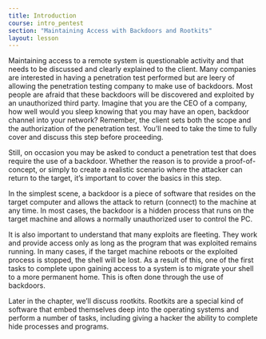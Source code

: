 ```yaml
---
title: Introduction
course: intro_pentest
section: "Maintaining Access with Backdoors and Rootkits"
layout: lesson
---
```


Maintaining access to a remote system is questionable activity and that needs to
be discussed and clearly explained to the client. Many companies are interested
in having a penetration test performed but are leery of allowing the penetration
testing company to make use of backdoors. Most people are afraid that these
backdoors will be discovered and exploited by an unauthorized third party.
Imagine that you are the CEO of a company, how well would you sleep knowing that
you may have an open, backdoor channel into your network? Remember, the client
sets both the scope and the authorization of the penetration test. You’ll need
to take the time to fully cover and discuss this step before proceeding.

Still, on occasion you may be asked to conduct a penetration test that does
require the use of a backdoor. Whether the reason is to provide a
proof-of-concept, or simply to create a realistic scenario where the attacker
can return to the target, it’s important to cover the basics in this step.

In the simplest scene, a backdoor is a piece of software that resides on the
target computer and allows the attack to return (connect) to the machine at any
time. In most cases, the backdoor is a hidden process that runs on the target
machine and allows a normally unauthorized user to control the PC.

It is also important to understand that many exploits are fleeting. They work
and provide access only as long as the program that was exploited remains
running. In many cases, if the target machine reboots or the exploited process
is stopped, the shell will be lost. As a result of this, one of the first tasks
to complete upon gaining access to a system is to migrate your shell to a more
permanent home. This is often done through the use of backdoors.

Later in the chapter, we’ll discuss rootkits. Rootkits are a special kind of
software that embed themselves deep into the operating systems and perform a
number of tasks, including giving a hacker the ability to complete hide
processes and programs.
